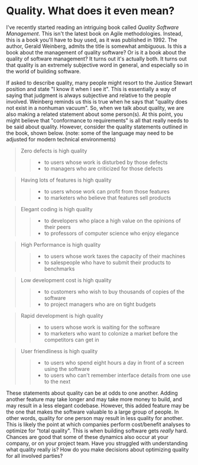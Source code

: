 # Quality. What does it even mean?

I've recently started reading an intriguing book called _Quality Software Management_. This isn't the latest book on Agile methodologies. Instead, this is a book you'll have to buy used, as it was published in 1992. The author, Gerald Weinberg, admits the title is somewhat ambiguous. Is this a book about the management of quality software? Or is it a book about the quality of software management? It turns out it's actually both. It turns out that quality is an extremely subjective word in general, and especially so in the world of building software.

If asked to describe quality, many people might resort to the Justice Stewart position and state "I know it when I see it". This is essentially a way of saying that judgment is always subjective and relative to the people involved. Weinberg reminds us this is true when he says that "quality does not exist in a nonhuman vacuum". So, when we talk about quality, we are also making a related statement about some person(s). At this point, you might believe that "conformance to requirements" is all that really needs to be said about quality. However, consider the quality statements outlined in the book, shown below. (note: some of the language may need to be adjusted for modern technical environments)

> Zero defects is high quality
>> - to users whose work is disturbed by those defects
>> - to managers who are criticized for those defects

> Having lots of features is high quality
>> - to users whose work can profit from those features
>> - to marketers who believe that features sell products

> Elegant coding is high quality
>> - to developers who place a high value on the opinions of their peers
>> - to professors of computer science who enjoy elegance

> High Performance is high quality
>> - to users whose work taxes the capacity of their machines
>> - to salespeople who have to submit their products to benchmarks

> Low development cost is high quality
>> - to customers who wish to buy thousands of copies of the software
>> - to project managers who are on tight budgets

> Rapid development is high quality
>> - to users whose work is waiting for the software
>> - to marketers who want to colonize a market before the competitors can get in

> User friendliness is high quality
>> - to users who spend eight hours a day in front of a screen using the software
>> - to users who can't remember interface details from one use to the next

These statements about quality can be at odds to one another. Adding another feature may take longer and may take more money to build, and may result in a less elegant codebase. However, this added feature may be the one that makes the software valuable to a large group of people. In other words, quality for one person may result in less quality for another. This is likely the point at which companies perform cost/benefit analyses to optimize for "total quality". This is when building software gets *really* hard. Chances are good that some of these dynamics also occur at your company, or on your project team. Have you struggled with understanding what quality really is? How do you make decisions about optimizing quality for all involved parties?

